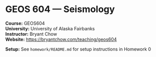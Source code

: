 # GEOS 604 &mdash; Seismology   

**Course:** GEOS604   
**University:** University of Alaska Fairbanks    
**Instructor:** Bryant Chow  
**Website:** https://bryantchow.com/teaching/geos604

**Setup:** See `homework/README.md` for setup instructions in Homework 0 
